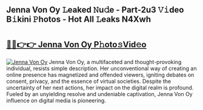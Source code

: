 ## Jenna Von Oy 𝙻eaked 𝙽u𝚍e - Part-2u3 𝚅𝚒deo B𝚒kini 𝙿hotos - Hot All 𝙻eaks N4Xwh

# <h2><a href="http://ld3atcr.urlbe.top/?page=Jenna+Von+Oy">🔗🔗👉👉 Jenna Von Oy P𝚑oto𝚜Vid𝚎o</a></h2>

[![Jenna Von Oy](https://i.imgur.com/eBuTRDB.gif)](http://ld3atcr.urlbe.top/?page=Jenna+Von+Oy)
Jenna Von Oy, a multifaceted and thought-provoking individual, resists simple description. Her unconventional way of creating an online presence has magnetized and offended viewers, igniting debates on consent, privacy, and the essence of virtual societies. Despite the uncertainty of her next actions, her impact on the digital realm is profound. Fueled by an unyielding resolve and undeniable captivation, Jenna Von Oy influence on digital media is pioneering.
